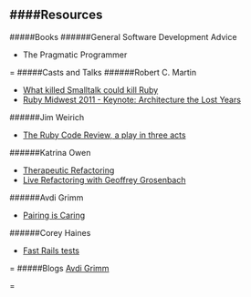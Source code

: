 ####Resources
-
#####Books
######General Software Development Advice
- The Pragmatic Programmer

=
#####Casts and Talks
######Robert C. Martin
- [What killed Smalltalk could kill Ruby](http://www.youtube.com/watch?v=YX3iRjKj7C0)
- [Ruby Midwest 2011 - Keynote: Architecture the Lost Years](http://www.youtube.com/watch?v=WpkDN78P884)

######Jim Weirich
- [The Ruby Code Review, a play in three acts](http://www.confreaks.com/videos/1177-rubyconf2008-the-ruby-code-review-a-play-in-three-acts)

######Katrina Owen
- [Therapeutic Refactoring](http://www.confreaks.com/videos/1071-cascadiaruby2012-therapeutic-refactoring)
- [Live Refactoring with Geoffrey Grosenbach](http://youtu.be/w_LDi5Ygz3k)

######Avdi Grimm
- [Pairing is Caring](http://www.confreaks.com/videos/2519-acr2013-pairing-is-caring)

######Corey Haines
- [Fast Rails tests](http://youtu.be/bNn6M2vqxHE)

=
#####Blogs
[Avdi Grimm](http://devblog.avdi.org/)

=
